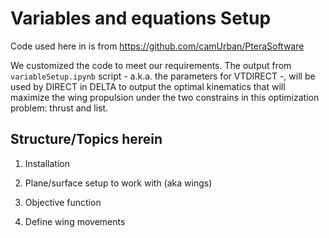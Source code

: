 # Variables and equations Setup

Code used here in is from https://github.com/camUrban/PteraSoftware

We customized the code to meet our requirements. The output from `variableSetup.ipynb` script - a.k.a. the parameters for VTDIRECT -, will be used by DIRECT in DELTA to output the optimal kinematics that will maximize the wing propulsion under the two constrains in this optimization problem: thrust and list.



## Structure/Topics herein

1. Installation

2. Plane/surface setup to work with (aka wings)

3. Objective function

4. Define wing movements
